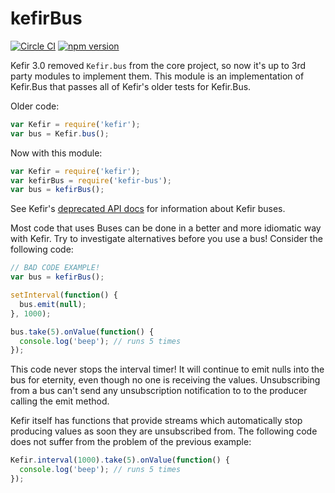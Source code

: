 # kefirBus

[![Circle CI](https://circleci.com/gh/AgentME/kefir-bus.svg?style=shield)](https://circleci.com/gh/AgentME/kefir-bus)
[![npm version](https://badge.fury.io/js/kefir-bus.svg)](https://badge.fury.io/js/kefir-bus)

Kefir 3.0 removed `Kefir.bus` from the core project, so now it's up to 3rd
party modules to implement them. This module is an implementation of Kefir.Bus
that passes all of Kefir's older tests for Kefir.Bus.

Older code:

```js
var Kefir = require('kefir');
var bus = Kefir.bus();
```

Now with this module:

```js
var Kefir = require('kefir');
var kefirBus = require('kefir-bus');
var bus = kefirBus();
```

See Kefir's [deprecated API docs](https://github.com/rpominov/kefir/blob/v2/deprecated-api-docs.md#kefirbus)
for information about Kefir buses.

Most code that uses Buses can be done in a better and more idiomatic way with
Kefir. Try to investigate alternatives before you use a bus! Consider the
following code:

```js
// BAD CODE EXAMPLE!
var bus = kefirBus();

setInterval(function() {
  bus.emit(null);
}, 1000);

bus.take(5).onValue(function() {
  console.log('beep'); // runs 5 times
});
```

This code never stops the interval timer! It will continue to emit nulls into
the bus for eternity, even though no one is receiving the values. Unsubscribing
from a bus can't send any unsubscription notification to to the producer
calling the emit method.

Kefir itself has functions that provide streams which automatically stop
producing values as soon they are unsubscribed from. The following code does
not suffer from the problem of the previous example:

```js
Kefir.interval(1000).take(5).onValue(function() {
  console.log('beep'); // runs 5 times
});
```
